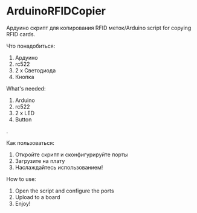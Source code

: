 # ArduinoRFIDCopier
Ардуино скрипт для копирования RFID меток/Arduino script for copying RFID cards.
­

Что понадобиться:
1) Ардуино
2) rc522
3) 2 x Светодиода
4) Кнопка

What's needed:
1) Arduino
2) rc522
3) 2 x LED
4) Button

.

Как пользоваться:
1) Откройте скрипт и сконфигурируйте порты
2) Загрузите на плату
3) Наслаждайтесь использованием!

How to use:
1) Open the script and configure the ports
2) Upload to a board
3) Enjoy!
